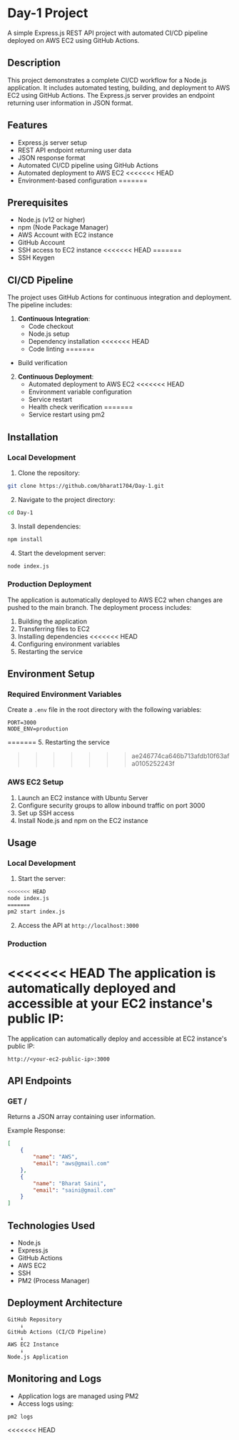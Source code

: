 # Day-1 Project

A simple Express.js REST API project with automated CI/CD pipeline deployed on AWS EC2 using GitHub Actions.

## Description

This project demonstrates a complete CI/CD workflow for a Node.js application. It includes automated testing, building, and deployment to AWS EC2 using GitHub Actions. The Express.js server provides an endpoint returning user information in JSON format.

## Features

- Express.js server setup
- REST API endpoint returning user data
- JSON response format
- Automated CI/CD pipeline using GitHub Actions
- Automated deployment to AWS EC2
<<<<<<< HEAD
- Environment-based configuration
=======

## Prerequisites

- Node.js (v12 or higher)
- npm (Node Package Manager)
- AWS Account with EC2 instance
- GitHub Account
- SSH access to EC2 instance
<<<<<<< HEAD
=======
- SSH Keygen

## CI/CD Pipeline

The project uses GitHub Actions for continuous integration and deployment. The pipeline includes:

1. **Continuous Integration**:
   - Code checkout
   - Node.js setup
   - Dependency installation
<<<<<<< HEAD
   - Code linting
=======

- Build verification

2. **Continuous Deployment**:
   - Automated deployment to AWS EC2
<<<<<<< HEAD
   - Environment variable configuration
   - Service restart
   - Health check verification
=======
   - Service restart using pm2

## Installation

### Local Development

1. Clone the repository:
```bash
git clone https://github.com/bharat1704/Day-1.git
```

2. Navigate to the project directory:
```bash
cd Day-1
```

3. Install dependencies:
```bash
npm install
```

4. Start the development server:
```bash
node index.js
```

### Production Deployment

The application is automatically deployed to AWS EC2 when changes are pushed to the main branch. The deployment process includes:

1. Building the application
2. Transferring files to EC2
3. Installing dependencies
<<<<<<< HEAD
4. Configuring environment variables
5. Restarting the service

## Environment Setup

### Required Environment Variables

Create a `.env` file in the root directory with the following variables:
```env
PORT=3000
NODE_ENV=production
```
=======
5. Restarting the service

>>>>>>> ae246774ca646b713afdb10f63afa0105252243f

### AWS EC2 Setup

1. Launch an EC2 instance with Ubuntu Server
2. Configure security groups to allow inbound traffic on port 3000
3. Set up SSH access
4. Install Node.js and npm on the EC2 instance

## Usage

### Local Development

1. Start the server:
```bash
<<<<<<< HEAD
node index.js
=======
pm2 start index.js
```

2. Access the API at `http://localhost:3000`

### Production

<<<<<<< HEAD
The application is automatically deployed and accessible at your EC2 instance's public IP:
=======
The application can automatically deploy and accessible at EC2 instance's public IP:
```
http://<your-ec2-public-ip>:3000
```

## API Endpoints

### GET /

Returns a JSON array containing user information.

Example Response:
```json
[
    {
        "name": "AWS",
        "email": "aws@gmail.com"
    },
    {
        "name": "Bharat Saini",
        "email": "saini@gmail.com"
    }
]
```

## Technologies Used

- Node.js
- Express.js
- GitHub Actions
- AWS EC2
- SSH
- PM2 (Process Manager)

## Deployment Architecture

```
GitHub Repository
    ↓
GitHub Actions (CI/CD Pipeline)
    ↓
AWS EC2 Instance
    ↓
Node.js Application
```

## Monitoring and Logs

- Application logs are managed using PM2
- Access logs using:
```bash
pm2 logs
```
<<<<<<< HEAD


